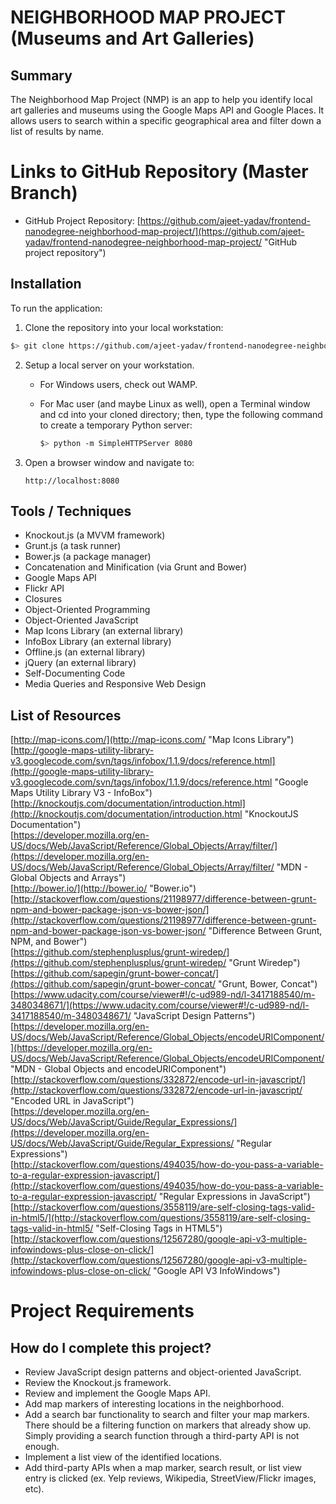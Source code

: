
# NEIGHBORHOOD MAP PROJECT (Museums and Art Galleries)

## Summary
The Neighborhood Map Project (NMP) is an app to help you identify local art galleries and museums using the Google Maps API and Google Places. It allows users to search within a specific geographical area and filter down a list of results by name.

# Links to GitHub Repository (Master Branch)
* GitHub Project Repository: [https://github.com/ajeet-yadav/frontend-nanodegree-neighborhood-map-project/](https://github.com/ajeet-yadav/frontend-nanodegree-neighborhood-map-project/ "GitHub project repository")

## Installation
To run the application:

1. Clone the repository into your local workstation:

  ``` bash
  $> git clone https://github.com/ajeet-yadav/frontend-nanodegree-neighborhood-map-project.git
  ```

2. Setup a local server on your workstation.

	- For Windows users, check out WAMP.
	- For Mac user (and maybe Linux as well), open a Terminal window and cd into your cloned directory; then, type the following command to create a temporary Python server:

		``` bash
		$> python -m SimpleHTTPServer 8080
		```

3. Open a browser window and navigate to:  
	
	```
	http://localhost:8080
	```

## Tools / Techniques
- Knockout.js (a MVVM framework)
- Grunt.js (a task runner)
- Bower.js (a package manager)
- Concatenation and Minification (via Grunt and Bower)
- Google Maps API
- Flickr API
- Closures
- Object-Oriented Programming
- Object-Oriented JavaScript
- Map Icons Library (an external library)
- InfoBox Library (an external library)
- Offline.js (an external library)
- jQuery (an external library)
- Self-Documenting Code
- Media Queries and Responsive Web Design

## List of Resources
[http://map-icons.com/](http://map-icons.com/ "Map Icons Library")  
[http://google-maps-utility-library-v3.googlecode.com/svn/tags/infobox/1.1.9/docs/reference.html](http://google-maps-utility-library-v3.googlecode.com/svn/tags/infobox/1.1.9/docs/reference.html "Google Maps Utility Library V3 - InfoBox")  
[http://knockoutjs.com/documentation/introduction.html](http://knockoutjs.com/documentation/introduction.html "KnockoutJS Documentation")  
[https://developer.mozilla.org/en-US/docs/Web/JavaScript/Reference/Global_Objects/Array/filter/](https://developer.mozilla.org/en-US/docs/Web/JavaScript/Reference/Global_Objects/Array/filter/ "MDN - Global Objects and Arrays")  
[http://bower.io/](http://bower.io/ "Bower.io")
[http://stackoverflow.com/questions/21198977/difference-between-grunt-npm-and-bower-package-json-vs-bower-json/](http://stackoverflow.com/questions/21198977/difference-between-grunt-npm-and-bower-package-json-vs-bower-json/ "Difference Between Grunt, NPM, and Bower")  
[https://github.com/stephenplusplus/grunt-wiredep/](https://github.com/stephenplusplus/grunt-wiredep/ "Grunt Wiredep")  
[https://github.com/sapegin/grunt-bower-concat/](https://github.com/sapegin/grunt-bower-concat/ "Grunt, Bower, Concat")  
[https://www.udacity.com/course/viewer#!/c-ud989-nd/l-3417188540/m-3480348671/](https://www.udacity.com/course/viewer#!/c-ud989-nd/l-3417188540/m-3480348671/ "JavaScript Design Patterns")  
[https://developer.mozilla.org/en-US/docs/Web/JavaScript/Reference/Global_Objects/encodeURIComponent/](https://developer.mozilla.org/en-US/docs/Web/JavaScript/Reference/Global_Objects/encodeURIComponent/ "MDN - Global Objects and encodeURIComponent")  
[http://stackoverflow.com/questions/332872/encode-url-in-javascript/](http://stackoverflow.com/questions/332872/encode-url-in-javascript/ "Encoded URL in JavaScript")  
[https://developer.mozilla.org/en-US/docs/Web/JavaScript/Guide/Regular_Expressions/](https://developer.mozilla.org/en-US/docs/Web/JavaScript/Guide/Regular_Expressions/ "Regular Expressions")  
[http://stackoverflow.com/questions/494035/how-do-you-pass-a-variable-to-a-regular-expression-javascript/](http://stackoverflow.com/questions/494035/how-do-you-pass-a-variable-to-a-regular-expression-javascript/ "Regular Expressions in JavaScript")  
[http://stackoverflow.com/questions/3558119/are-self-closing-tags-valid-in-html5/](http://stackoverflow.com/questions/3558119/are-self-closing-tags-valid-in-html5/ "Self-Closing Tags in HTML5")  
[http://stackoverflow.com/questions/12567280/google-api-v3-multiple-infowindows-plus-close-on-click/](http://stackoverflow.com/questions/12567280/google-api-v3-multiple-infowindows-plus-close-on-click/ "Google API V3 InfoWindows")  

# Project Requirements

## How do I complete this project?
* Review JavaScript design patterns and object-oriented JavaScript.
* Review the Knockout.js framework.
* Review and implement the Google Maps API.
* Add map markers of interesting locations in the neighborhood.
* Add a search bar functionality to search and filter your map markers. There should be a filtering function on markers that already show up. Simply providing a search function through a third-party API is not enough.
* Implement a list view of the identified locations.
* Add third-party APIs when a map marker, search result, or list view entry is clicked (ex. Yelp reviews, Wikipedia, StreetView/Flickr images, etc).


